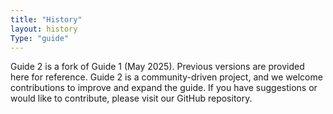 ```yaml
---
title: "History"
layout: history
Type: "guide"
---
```


Guide 2 is a fork of Guide 1 (May 2025). Previous versions are provided here for reference. Guide 2 is a community-driven project, and we welcome contributions to improve and expand the guide. If you have suggestions or would like to contribute, please visit our GitHub repository.
